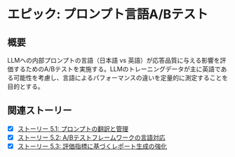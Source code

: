 # エピック: プロンプト言語A/Bテスト

## 概要

LLMへの内部プロンプトの言語（日本語 vs 英語）が応答品質に与える影響を評価するためのA/Bテストを実施する。LLMのトレーニングデータが主に英語である可能性を考慮し、言語によるパフォーマンスの違いを定量的に測定することを目的とする。

## 関連ストーリー

*   [x] [ストーリー 5.1: プロンプトの翻訳と管理](story_5_1_prompt_translation_and_management.md)
*   [x] [ストーリー 5.2: A/Bテストフレームワークの言語対応](story_5_2_ab_test_framework_language_support.md)
*   [x] [ストーリー 5.3: 評価指標に基づくレポート生成の強化](story_5_3_enhance_report_generation_based_on_evaluation_metrics.md)
